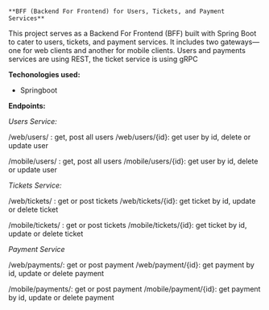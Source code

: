 
                                                                              **BFF (Backend For Frontend) for Users, Tickets, and Payment Services**

This project serves as a Backend For Frontend (BFF) built with Spring Boot to cater to users, tickets, and payment services. It includes two gateways—one for web clients and another for mobile clients. Users and payments services are using REST, the ticket service is using gRPC

**Techonologies used:**

- Springboot

**Endpoints:**

_Users Service:_

/web/users/ : get, post all users
/web/users/{id}: get user by id, delete or update user

/mobile/users/ : get, post all users
/mobile/users/{id}: get user by id, delete or update user


_Tickets Service:_

/web/tickets/ : get or post tickets
/web/tickets/{id}: get ticket by id, update or delete ticket

/mobile/tickets/ : get or post tickets
/mobile/tickets/{id}: get ticket by id, update or delete ticket

_Payment Service_

/web/payments/: get or post payment
/web/payment/{id}: get payment by id, update or delete payment

/mobile/payments/: get or post payment
/mobile/payment/{id}: get payment by id, update or delete payment
